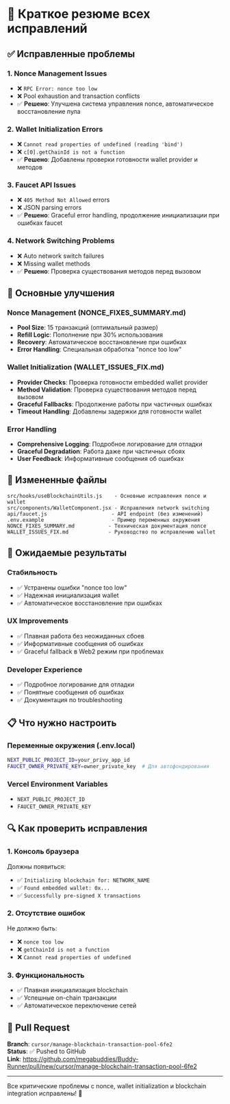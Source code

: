 # 🔧 Краткое резюме всех исправлений

## ✅ Исправленные проблемы

### 1. **Nonce Management Issues**
- ❌ `RPC Error: nonce too low`
- ❌ Pool exhaustion and transaction conflicts  
- ✅ **Решено**: Улучшена система управления nonce, автоматическое восстановление пула

### 2. **Wallet Initialization Errors**
- ❌ `Cannot read properties of undefined (reading 'bind')`
- ❌ `c[0].getChainId is not a function`
- ✅ **Решено**: Добавлены проверки готовности wallet provider и методов

### 3. **Faucet API Issues**
- ❌ `405 Method Not Allowed` errors
- ❌ JSON parsing errors
- ✅ **Решено**: Graceful error handling, продолжение инициализации при ошибках faucet

### 4. **Network Switching Problems**
- ❌ Auto network switch failures
- ❌ Missing wallet methods
- ✅ **Решено**: Проверка существования методов перед вызовом

## 🔄 Основные улучшения

### **Nonce Management** (NONCE_FIXES_SUMMARY.md)
- **Pool Size**: 15 транзакций (оптимальный размер)
- **Refill Logic**: Пополнение при 30% использования
- **Recovery**: Автоматическое восстановление при ошибках
- **Error Handling**: Специальная обработка "nonce too low"

### **Wallet Initialization** (WALLET_ISSUES_FIX.md)
- **Provider Checks**: Проверка готовности embedded wallet provider
- **Method Validation**: Проверка существования методов перед вызовом
- **Graceful Fallbacks**: Продолжение работы при частичных ошибках
- **Timeout Handling**: Добавлены задержки для готовности wallet

### **Error Handling**
- **Comprehensive Logging**: Подробное логирование для отладки
- **Graceful Degradation**: Работа даже при частичных сбоях
- **User Feedback**: Информативные сообщения об ошибках

## 📁 Измененные файлы

```
src/hooks/useBlockchainUtils.js    - Основные исправления nonce и wallet
src/components/WalletComponent.jsx - Исправления network switching
api/faucet.js                     - API endpoint (без изменений)
.env.example                      - Пример переменных окружения
NONCE_FIXES_SUMMARY.md           - Техническая документация nonce
WALLET_ISSUES_FIX.md             - Руководство по исправлению wallet
```

## 🚀 Ожидаемые результаты

### **Стабильность**
- ✅ Устранены ошибки "nonce too low"
- ✅ Надежная инициализация wallet
- ✅ Автоматическое восстановление при ошибках

### **UX Improvements**
- ✅ Плавная работа без неожиданных сбоев
- ✅ Информативные сообщения об ошибках
- ✅ Graceful fallback в Web2 режим при проблемах

### **Developer Experience**
- ✅ Подробное логирование для отладки
- ✅ Понятные сообщения об ошибках
- ✅ Документация по troubleshooting

## 📋 Что нужно настроить

### **Переменные окружения** (.env.local)
```bash
NEXT_PUBLIC_PROJECT_ID=your_privy_app_id
FAUCET_OWNER_PRIVATE_KEY=owner_private_key  # Для автофондирования
```

### **Vercel Environment Variables**
- `NEXT_PUBLIC_PROJECT_ID`
- `FAUCET_OWNER_PRIVATE_KEY`

## 🔍 Как проверить исправления

### **1. Консоль браузера**
Должны появиться:
- ✅ `Initializing blockchain for: NETWORK_NAME`
- ✅ `Found embedded wallet: 0x...`
- ✅ `Successfully pre-signed X transactions`

### **2. Отсутствие ошибок**
Не должно быть:
- ❌ `nonce too low`
- ❌ `getChainId is not a function`
- ❌ `Cannot read properties of undefined`

### **3. Функциональность**
- ✅ Плавная инициализация blockchain
- ✅ Успешные on-chain транзакции
- ✅ Автоматическое переключение сетей

## 🎯 Pull Request

**Branch**: `cursor/manage-blockchain-transaction-pool-6fe2`  
**Status**: ✅ Pushed to GitHub  
**Link**: https://github.com/megabuddies/Buddy-Runner/pull/new/cursor/manage-blockchain-transaction-pool-6fe2

---

Все критические проблемы с nonce, wallet initialization и blockchain integration исправлены! 🎉